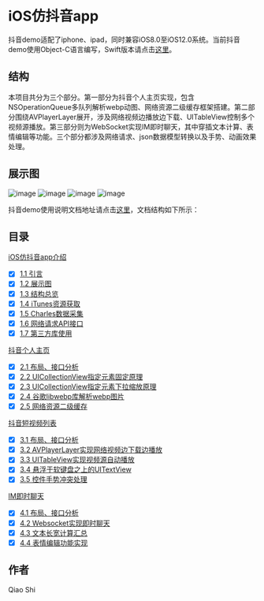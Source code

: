 # iOS仿抖音app 

抖音demo适配了iphone、ipad，同时兼容iOS8.0至iOS12.0系统。当前抖音demo使用Object-C语言编写，Swift版本请点击[这里](https://github.com/sshiqiao/douyin-ios-swift)。

## 结构

本项目共分为三个部分。第一部分为抖音个人主页实现，包含NSOperationQueue多队列解析webp动图、网络资源二级缓存框架搭建。第二部分围绕AVPlayerLayer展开，涉及网络视频边播放边下载、UITableView控制多个视频源播放。第三部分则为WebSocket实现IM即时聊天，其中穿插文本计算、表情编辑等功能。三个部分都涉及网络请求、json数据模型转换以及手势、动画效果处理。

## 展示图

![image](https://github.com/sshiqiao/douyin-ios-objectc/blob/master/screenshot/demo1.gif)
![image](https://sshiqiao.github.io/assets/demo2.gif)
![image](https://sshiqiao.github.io/assets/demo3.gif)
![image](https://sshiqiao.github.io/assets/demo5.gif)

抖音demo使用说明文档地址请点击[这里](https://sshiqiao.github.io/document/douyin-objectc.html)，文档结构如下所示：

## 目录

[iOS仿抖音app介绍](https://sshiqiao.github.io/document/douyin-objectc.html#1)
- [x] [1.1 引言](https://sshiqiao.github.io/document/douyin-objectc.html#1.1)
- [x] [1.2 展示图](https://sshiqiao.github.io/document/douyin-objectc.html#1.2)
- [x] [1.3 结构总览](https://sshiqiao.github.io/document/douyin-objectc.html#1.3)
- [x] [1.4 iTunes资源获取](https://sshiqiao.github.io/document/douyin-objectc.html#1.4)
- [x] [1.5 Charles数据采集](https://sshiqiao.github.io/document/douyin-objectc.html#1.5)
- [x] [1.6 网络请求API接口](https://sshiqiao.github.io/document/douyin-objectc.html#1.6)
- [x] [1.7 第三方库使用](https://sshiqiao.github.io/document/douyin-objectc.html#1.7)

[抖音个人主页](https://sshiqiao.github.io/document/douyin-objectc.html#2)
- [x] [2.1 布局、接口分析](https://sshiqiao.github.io/document/douyin-objectc.html#2.1)
- [x] [2.2 UICollectionView指定元素固定原理](https://sshiqiao.github.io/document/douyin-objectc.html#2.2)
- [x] [2.3 UICollectionView指定元素下拉缩放原理](https://sshiqiao.github.io/document/douyin-objectc.html#2.3)
- [x] [2.4 谷歌libwebp库解析webp图片](https://sshiqiao.github.io/document/douyin-objectc.html#2.4)
- [x] [2.5 网络资源二级缓存](https://sshiqiao.github.io/document/douyin-objectc.html#2.5)

[抖音短视频列表](https://sshiqiao.github.io/document/douyin-objectc.html#3)
- [x] [3.1 布局、接口分析](https://sshiqiao.github.io/document/douyin-objectc.html#3.1)
- [x] [3.2 AVPlayerLayer实现网络视频边下载边播放](https://sshiqiao.github.io/document/douyin-objectc.html#3.2)
- [x] [3.3 UITableView实现视频源自动播放](https://sshiqiao.github.io/document/douyin-objectc.html#3.3)
- [x] [3.4 悬浮于软键盘之上的UITextView](https://sshiqiao.github.io/document/douyin-objectc.html#3.4)
- [x] [3.5 控件手势冲突处理](https://sshiqiao.github.io/document/douyin-objectc.html#3.5)

[IM即时聊天](https://sshiqiao.github.io/document/douyin-objectc.html#4)
- [x] [4.1 布局、接口分析](https://sshiqiao.github.io/document/douyin-objectc.html#4.1)
- [x] [4.2 Websocket实现即时聊天](https://sshiqiao.github.io/document/douyin-objectc.html#4.2)
- [x] [4.3 文本长宽计算汇总](https://sshiqiao.github.io/document/douyin-objectc.html#4.3)
- [x] [4.4 表情编辑功能实现](https://sshiqiao.github.io/document/douyin-objectc.html#4.4)

## 作者

Qiao Shi
